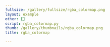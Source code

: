 ```yaml
---
fullsize: /gallery/fullsize/rgba_colormap.png
layout: example
other: []
script: rgba_colormap.py
thumb: /gallery/thumbnails/rgba_colormap.png
title: rgba_colormap

---
```

